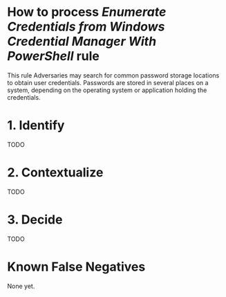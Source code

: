 # How to process *Enumerate Credentials from Windows Credential Manager With PowerShell* rule
This rule Adversaries may search for common password storage locations to obtain user credentials.
Passwords are stored in several places on a system, depending on the operating system or application holding the credentials.

# 1. Identify
TODO

# 2. Contextualize
TODO

# 3. Decide
TODO

# Known False Negatives
None yet.
